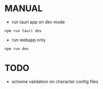 # MANUAL
- run tauri app on dev mode 
```
npm run tauri dev
```
- run webapp only
```
npm run dev
```

# TODO
- scheme validation on character config files
